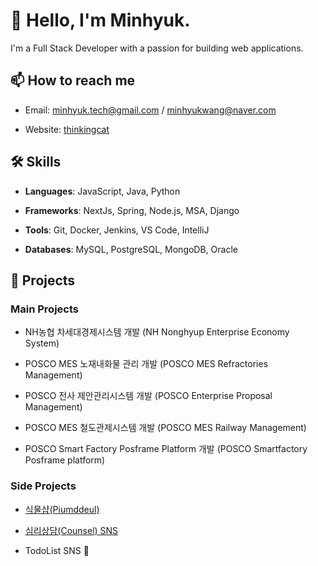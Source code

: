 # 👋 Hello, I'm Minhyuk. 



I'm a Full Stack Developer with a passion for building web applications.



## 📫 How to reach me



- Email: [minhyuk.tech@gmail.com](mailto:minhyuk.tech@gmail.com) / [minhyukwang@naver.com](mailto:minhyukwang@naver.com)

- Website: [thinkingcat](https://thinkingcatworks.com)



## 🛠️ Skills



- **Languages**: JavaScript, Java, Python

- **Frameworks**: NextJs, Spring, Node.js, MSA, Django

- **Tools**: Git, Docker, Jenkins, VS Code, IntelliJ

- **Databases**: MySQL, PostgreSQL, MongoDB, Oracle



## 💼 Projects



### Main Projects

- NH농협 차세대경제시스템 개발 (NH Nonghyup Enterprise Economy System)

- POSCO MES 노재내화물 관리 개발 (POSCO MES Refractories Management)

- POSCO 전사 제안관리시스템 개발 (POSCO Enterprise Proposal Management)

- POSCO MES 철도관제시스템 개발 (POSCO MES Railway Management)

- POSCO Smart Factory Posframe Platform 개발 (POSCO Smartfactory Posframe platform)



### Side Projects

- [식물샵(Piumddeul)](https://piumddeul.com)

- [심리상담(Counsel) SNS](https://solcounsel.com/)

- TodoList SNS 🚀 </br>



<!--

## 📈 GitHub Stats



![Minhyuk's GitHub stats](https://github-readme-stats.vercel.app/api?username=minhyukwang&show_icons=true&theme=radical)



![Top Langs](https://github-readme-stats.vercel.app/api/top-langs/?username=minhyukwang&layout=compact&theme=radical)



## Program Languages



<div>

<img src="https://img.shields.io/badge/JAVA-007396?style=for-the-badge&logo=java&logoColor=white">

<img src="https://img.shields.io/badge/Spring-6DB33F?style=for-the-badge&logo=Spring&logoColor=white">

<img src="https://img.shields.io/badge/oracle-F80000?style=for-the-badge&logo=oracle&logoColor=white">

<img src="https://img.shields.io/badge/mysql-4479A1?style=for-the-badge&logo=mysql&logoColor=white">

<img src="https://img.shields.io/badge/mariaDB-003545?style=for-the-badge&logo=mariaDB&logoColor=white">

<img src="https://img.shields.io/badge/javascript-F7DF1E?style=for-the-badge&logo=javascript&logoColor=black">

<img src="https://img.shields.io/badge/jquery-0769AD?style=for-the-badge&logo=jquery&logoColor=white">

<img src="https://img.shields.io/badge/react-61DAFB?style=for-the-badge&logo=react&logoColor=black">

<img src="https://img.shields.io/badge/html-E34F26?style=for-the-badge&logo=html5&logoColor=white">

<img src="https://img.shields.io/badge/css-1572B6?style=for-the-badge&logo=css3&logoColor=white">

<img src="https://img.shields.io/badge/bootstrap-7952B3?style=for-the-badge&logo=bootstrap&logoColor=white">

<img src="https://img.shields.io/badge/github-181717?style=for-the-badge&logo=github&logoColor=white">

<img src="https://img.shields.io/badge/linux-FCC624?style=for-the-badge&logo=linux&logoColor=black">

<img src="https://img.shields.io/badge/aws-232F3E?style=for-the-badge&logo=aws&logoColor=white">

<img src="https://img.shields.io/badge/apache tomcat-F8DC75?style=for-the-badge&logo=apachetomcat&logoColor=white"></a>&nbsp;

</div>

-->

